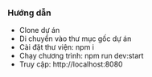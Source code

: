 ### Hướng dẫn
- Clone dự án
- Di chuyển vào thư mục gốc dự án
- Cài đặt thư viện: npm i
- Chạy chương trình: npm run dev:start
- Truy cập: http://localhost:8080
